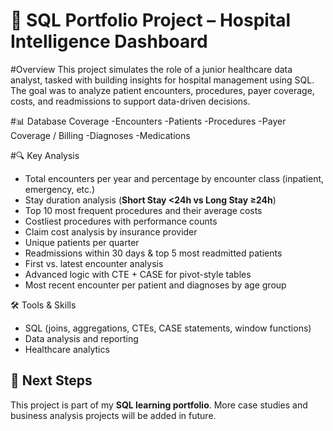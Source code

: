 # 🏥 SQL Portfolio Project – Hospital Intelligence Dashboard

#Overview
This project simulates the role of a junior healthcare data analyst, tasked with building insights for hospital management using SQL.  
The goal was to analyze patient encounters, procedures, payer coverage, costs, and readmissions to support data-driven decisions.  

#📊 Database Coverage
-Encounters 
-Patients 
-Procedures 
-Payer Coverage / Billing
-Diagnoses
-Medications  

#🔍 Key Analysis
- Total encounters per year and percentage by encounter class (inpatient, emergency, etc.)  
- Stay duration analysis (**Short Stay <24h vs Long Stay ≥24h**)  
- Top 10 most frequent procedures and their average costs  
- Costliest procedures with performance counts  
- Claim cost analysis by insurance provider  
- Unique patients per quarter  
- Readmissions within 30 days & top 5 most readmitted patients  
- First vs. latest encounter analysis  
- Advanced logic with CTE + CASE for pivot-style tables  
- Most recent encounter per patient and diagnoses by age group  

🛠️ Tools & Skills
- SQL (joins, aggregations, CTEs, CASE statements, window functions)  
- Data analysis and reporting  
- Healthcare analytics  



## 🚀 Next Steps
This project is part of my **SQL learning portfolio**. More case studies and business analysis projects will be added in future.  
